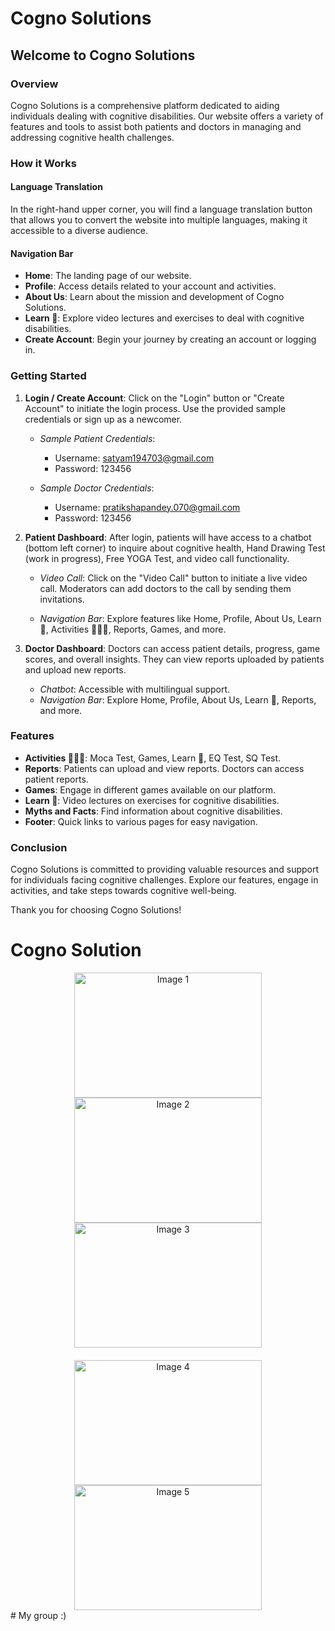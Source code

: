 # Cogno Solutions

## Welcome to Cogno Solutions

### Overview

Cogno Solutions is a comprehensive platform dedicated to aiding individuals dealing with cognitive disabilities. Our website offers a variety of features and tools to assist both patients and doctors in managing and addressing cognitive health challenges.

### How it Works

#### Language Translation

In the right-hand upper corner, you will find a language translation button that allows you to convert the website into multiple languages, making it accessible to a diverse audience.

#### Navigation Bar

- **Home**: The landing page of our website.
- **Profile**: Access details related to your account and activities.
- **About Us**: Learn about the mission and development of Cogno Solutions.
- **Learn 📖**: Explore video lectures and exercises to deal with cognitive disabilities.
- **Create Account**: Begin your journey by creating an account or logging in.

### Getting Started

1. **Login / Create Account**: Click on the "Login" button or "Create Account" to initiate the login process. Use the provided sample credentials or sign up as a newcomer.

   - *Sample Patient Credentials*:
     - Username: satyam194703@gmail.com
     - Password: 123456

   - *Sample Doctor Credentials*:
     - Username: pratikshapandey.070@gmail.com
     - Password: 123456

2. **Patient Dashboard**: After login, patients will have access to a chatbot (bottom left corner) to inquire about cognitive health, Hand Drawing Test (work in progress), Free YOGA Test, and video call functionality.

   - *Video Call*: Click on the "Video Call" button to initiate a live video call. Moderators can add doctors to the call by sending them invitations.

   - *Navigation Bar*: Explore features like Home, Profile, About Us, Learn 📖, Activities 🤾🏻‍♂️, Reports, Games, and more.

3. **Doctor Dashboard**: Doctors can access patient details, progress, game scores, and overall insights. They can view reports uploaded by patients and upload new reports.

   - *Chatbot*: Accessible with multilingual support.
   - *Navigation Bar*: Explore Home, Profile, About Us, Learn 📖, Reports, and more.

### Features

- **Activities 🤾🏻‍♂️**: Moca Test, Games, Learn 📖, EQ Test, SQ Test.
- **Reports**: Patients can upload and view reports. Doctors can access patient reports.
- **Games**: Engage in different games available on our platform.
- **Learn 📖**: Video lectures on exercises for cognitive disabilities.
- **Myths and Facts**: Find information about cognitive disabilities.
- **Footer**: Quick links to various pages for easy navigation.

### Conclusion

Cogno Solutions is committed to providing valuable resources and support for individuals facing cognitive challenges. Explore our features, engage in activities, and take steps towards cognitive well-being.

Thank you for choosing Cogno Solutions!

# Cogno Solution
<div align="center">
    <img src="../Screenshots/WhatsApp%20Image%202024-06-30%20at%2008.44.55_1e00f02d.jpeg" alt="Image 1" width="300" height="200"/>
    <img src="./Screenshots/WhatsApp%20Image%202024-06-30%20at%2008.48.10_d560a4ea.jpeg" alt="Image 2" width="300" height="200"/>
    <img src="./Screenshots/WhatsApp%20Image%202024-06-30%20at%2008.48.11_5c9e2fb4.jpeg" alt="Image 3" width="300" height="200"/>
</div>

<div align="center" style="margin-top: 20px;">
    <img src="./Screenshots/WhatsApp%20Image%202024-06-30%20at%2008.48.11_ad42a059.jpeg" alt="Image 4" width="300" height="200"/>
    <img src="./Screenshots/WhatsApp%20Image%202024-06-30%20at%2008.48.11_caae87e2.jpeg" alt="Image 5" width="300" height="200"/>
</div>
# My group :)
